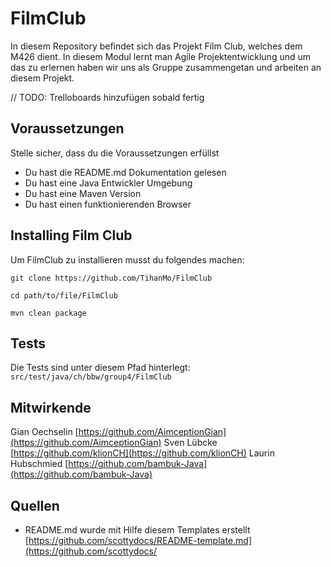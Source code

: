 # FilmClub

In diesem Repository befindet sich das Projekt Film Club, welches dem M426 dient. In diesem Modul lernt man Agile Projektentwicklung und um das zu erlernen haben wir uns als Gruppe zusammengetan und arbeiten an diesem Projekt.

// TODO: Trelloboards hinzufügen sobald fertig

## Voraussetzungen

Stelle sicher, dass du die Voraussetzungen erfüllst

* Du hast die README.md Dokumentation gelesen
* Du hast eine Java Entwickler Umgebung
* Du hast eine Maven Version
* Du hast einen funktionierenden Browser

## Installing Film Club

Um FilmClub zu installieren musst du folgendes machen:

```
git clone https://github.com/TihanMo/FilmClub
```

```
cd path/to/file/FilmClub
```

```
mvn clean package
```


## Tests

Die Tests sind unter diesem Pfad hinterlegt: `src/test/java/ch/bbw/group4/FilmClub`


## Mitwirkende

Gian Oechselin [https://github.com/AimceptionGian](https://github.com/AimceptionGian)
Sven Lübcke [https://github.com/klionCH](https://github.com/klionCH)
Laurin Hubschmied [https://github.com/bambuk-Java](https://github.com/bambuk-Java)

## Quellen

* README.md wurde mit Hilfe diesem Templates erstellt [https://github.com/scottydocs/README-template.md](https://github.com/scottydocs/